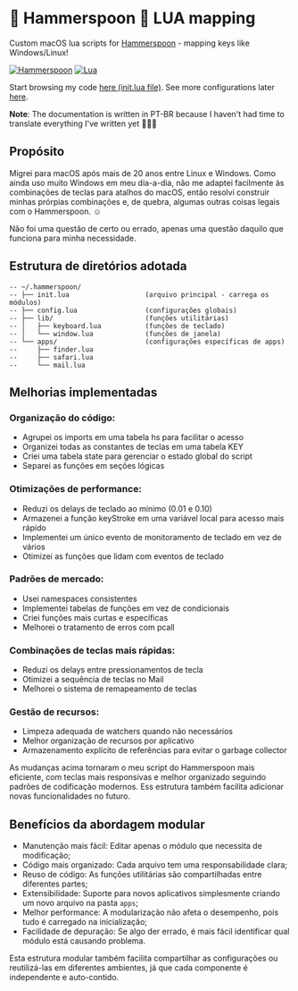 # 🔨 Hammerspoon 🌙 LUA mapping
Custom macOS lua scripts for [Hammerspoon](http://www.hammerspoon.org) - mapping keys like Windows/Linux!

[![Hammerspoon](https://img.shields.io/badge/Hammerspoon-Automation-yellow?style=plastic)](https://github.com/Hammerspoon/hammerspoon) [![Lua](https://img.shields.io/badge/Made_with_Lua-2C2D72?style=plastic&logo=lua&logoColor=white)](https://www.lua.org/portugues.html)

Start browsing my code [here (init.lua file)](https://github.com/vinicius-stutz/hammerspoon-lua-mapping/blob/master/init.lua). See more configurations later [here](https://github.com/Hammerspoon/hammerspoon/wiki/Sample-Configurations).

**Note**: The documentation is written in PT-BR because I haven't had time to translate everything I've written yet 🤷🏻‍♂️

## Propósito
Migrei para macOS após mais de 20 anos entre Linux e Windows. Como ainda uso muito Windows em meu dia-a-dia, não me adaptei facilmente às combinações de teclas para atalhos do macOS, então resolvi construir minhas prórpias combinações e, de quebra, algumas outras coisas legais com o Hammerspoon. ☺️

Não foi uma questão de certo ou errado, apenas uma questão daquilo que funciona para minha necessidade.

## Estrutura de diretórios adotada

```
-- ~/.hammerspoon/
-- ├── init.lua                   (arquivo principal - carrega os módulos)
-- ├── config.lua                 (configurações globais)
-- ├── lib/                       (funções utilitárias)
-- │   ├── keyboard.lua           (funções de teclado)
-- │   └── window.lua             (funções de janela)
-- └── apps/                      (configurações específicas de apps)
--     ├── finder.lua
--     ├── safari.lua
--     └── mail.lua
```

## Melhorias implementadas
### Organização do código:
- Agrupei os imports em uma tabela hs para facilitar o acesso
- Organizei todas as constantes de teclas em uma tabela KEY
- Criei uma tabela state para gerenciar o estado global do script
- Separei as funções em seções lógicas

### Otimizações de performance:
- Reduzi os delays de teclado ao mínimo (0.01 e 0.10)
- Armazenei a função keyStroke em uma variável local para acesso mais rápido
- Implementei um único evento de monitoramento de teclado em vez de vários
- Otimizei as funções que lidam com eventos de teclado

### Padrões de mercado:
- Usei namespaces consistentes
- Implementei tabelas de funções em vez de condicionais
- Criei funções mais curtas e específicas
- Melhorei o tratamento de erros com pcall

### Combinações de teclas mais rápidas:
- Reduzi os delays entre pressionamentos de tecla
- Otimizei a sequência de teclas no Mail
- Melhorei o sistema de remapeamento de teclas

### Gestão de recursos:
- Limpeza adequada de watchers quando não necessários
- Melhor organização de recursos por aplicativo
- Armazenamento explícito de referências para evitar o garbage collector

As mudanças acima tornaram o meu script do Hammerspoon mais eficiente, com teclas mais responsivas e melhor organizado seguindo padrões de codificação modernos. Ess estrutura também facilita adicionar novas funcionalidades no futuro.

## Benefícios da abordagem modular
- Manutenção mais fácil: Editar apenas o módulo que necessita de modificação;
- Código mais organizado: Cada arquivo tem uma responsabilidade clara;
- Reuso de código: As funções utilitárias são compartilhadas entre diferentes partes;
- Extensibilidade: Suporte para novos aplicativos simplesmente criando um novo arquivo na pasta `apps`;
- Melhor performance: A modularização não afeta o desempenho, pois tudo é carregado na inicialização;
- Facilidade de depuração: Se algo der errado, é mais fácil identificar qual módulo está causando problema.

Esta estrutura modular também facilita compartilhar as configurações ou reutilizá-las em diferentes ambientes, já que cada componente é independente e auto-contido.
